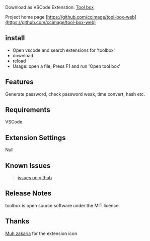 Download as VSCode Extenstion: [Tool box](https://marketplace.visualstudio.com/items?itemName=ccimage.toolbox)

Project home page [https://github.com/ccimage/tool-box-web](https://github.com/ccimage/tool-box-web)


## install
- Open vscode and search extensions for 'toolbox'  
- download
- reload
- Usage:  open a file,  Press F1 and run 'Open tool box'
## Features

Generate password, check password weak, time convert, hash etc.


## Requirements

VSCode

## Extension Settings

Null

## Known Issues
> [issues on github](https://github.com/ccimage/tool-box-web/issues)



## Release Notes
toolbox is open source software under the MIT licence.

## Thanks
[Muh zakaria](https://www.instagram.com/jackvisual_assets/)
for the extension icon